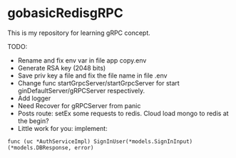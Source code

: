 # gobasicRedisgRPC
This is my repository for learning gRPC concept.

TODO:
- Rename and fix env var in file app copy.env
- Generate RSA key (2048 bits)
- Save priv key a file and fix the file name in file .env
- Change func startGrpcServer/startGrpcServer for start ginDefaultServer/gRPCServer respectively.
- Add logger
- Need Recover for gRPCServer from panic
- Posts route: setEx some requests to redis. Cloud load mongo to redis at the begin?
- Little work for you: implement:
```
func (uc *AuthServiceImpl) SignInUser(*models.SignInInput) (*models.DBResponse, error)
```
